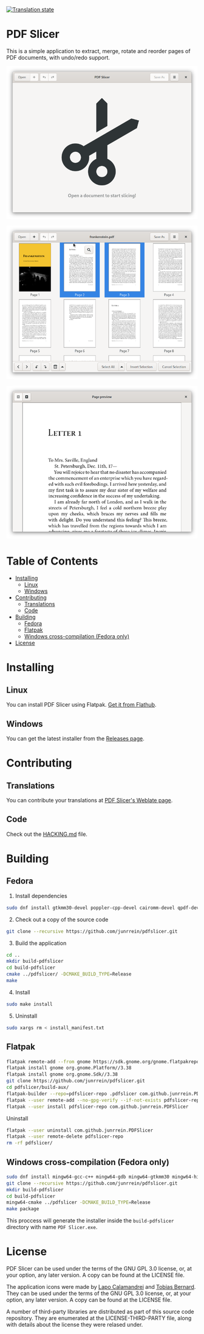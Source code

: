 <a href="https://hosted.weblate.org/engage/pdf-slicer/?utm_source=widget">
<img src="https://hosted.weblate.org/widgets/pdf-slicer/-/svg-badge.svg" alt="Translation state" />
</a>

# PDF Slicer

This is a simple application to extract, merge, rotate and reorder pages of PDF documents,
with undo/redo support.

![](docs/readme-screenshot-1.png)

![](docs/readme-screenshot-2.png)

![](docs/readme-screenshot-3.png)

# Table of Contents

* [Installing](#installing)
  * [Linux](#linux)
  * [Windows](#windows)
* [Contributing](#contributing)
  * [Translations](#translations)
  * [Code](#code)
* [Building](#building)
  * [Fedora](#fedora)
  * [Flatpak](#flatpak)
  * [Windows cross-compilation (Fedora only)](#windows-cross-compilation-fedora-only)
* [License](#license)

# Installing

## Linux

You can install PDF Slicer using Flatpak. [Get it from Flathub](https://flathub.org/apps/details/com.github.junrrein.PDFSlicer).

## Windows

You can get the latest installer from the [Releases page](https://github.com/junrrein/pdfslicer/releases/latest).

# Contributing

## Translations

You can contribute your translations at [PDF Slicer's Weblate page](https://hosted.weblate.org/projects/pdf-slicer/).

## Code

Check out the [HACKING.md](HACKING.md) file.

# Building

## Fedora

1. Install dependencies

```bash
sudo dnf install gtkmm30-devel poppler-cpp-devel cairomm-devel qpdf-devel libuuid-devel intltool gettext
```

2. Check out a copy of the source code

```bash
git clone --recursive https://github.com/junrrein/pdfslicer.git
```

3. Build the application

```bash
cd ..
mkdir build-pdfslicer
cd build-pdfslicer
cmake ../pdfslicer/ -DCMAKE_BUILD_TYPE=Release
make
```

4. Install

```bash
sudo make install
```

5. Uninstall

```bash
sudo xargs rm < install_manifest.txt
```

## Flatpak

```bash
flatpak remote-add --from gnome https://sdk.gnome.org/gnome.flatpakrepo
flatpak install gnome org.gnome.Platform//3.38
flatpak install gnome org.gnome.Sdk//3.38
git clone https://github.com/junrrein/pdfslicer.git
cd pdfslicer/build-aux/
flatpak-builder --repo=pdfslicer-repo .pdfslicer com.github.junrrein.PDFSlicer.json --force-clean
flatpak --user remote-add --no-gpg-verify --if-not-exists pdfslicer-repo pdfslicer-repo
flatpak --user install pdfslicer-repo com.github.junrrein.PDFSlicer
```

Uninstall

```bash
flatpak --user uninstall com.github.junrrein.PDFSlicer
flatpak --user remote-delete pdfslicer-repo
rm -rf pdfslicer/
```

## Windows cross-compilation (Fedora only)

```bash
sudo dnf install mingw64-gcc-c++ mingw64-gdb mingw64-gtkmm30 mingw64-hicolor-icon-theme mingw64-librsvg2 mingw64-poppler-cpp mingw64-openssl mingw32-nsis
git clone --recursive https://github.com/junrrein/pdfslicer.git
mkdir build-pdfslicer
cd build-pdfslicer
mingw64-cmake ../pdfslicer -DCMAKE_BUILD_TYPE=Release
make package
```

This proccess will generate the installer inside the `build-pdfslicer` directory with name `PDF Slicer.exe`.

# License

PDF Slicer can be used under the terms of the GNU GPL 3.0 license, or, at your option, any later version. A copy can be found at the LICENSE file.

The application icons were made by [Lapo Calamandrei](mailto:calamandrei@gmail.com) and [Tobias Bernard](mailto:tbernard@gnome.org). They can be used under the terms of the GNU GPL 3.0 license, or, at your option, any later version. A copy can be found at the LICENSE file.

A number of third-party libraries are distributed as part of this source
code repository. They are enumerated at the LICENSE-THIRD-PARTY file,
along with details about the license they were relased under.
